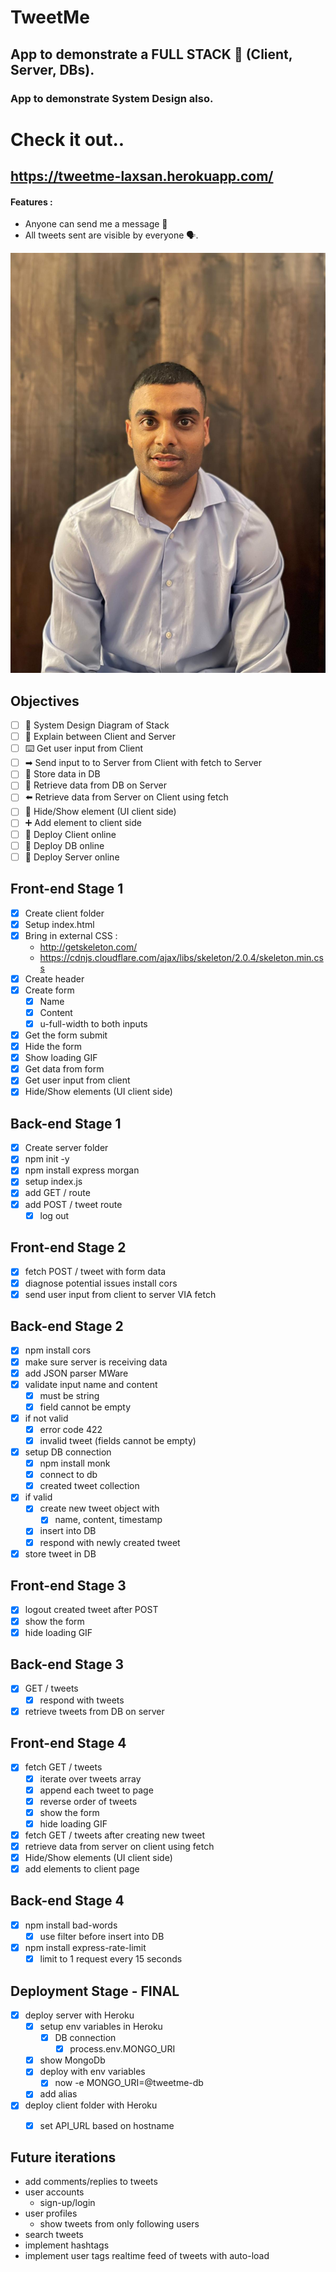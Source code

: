 # TweetMe
## App to demonstrate a FULL STACK 🥞 (Client, Server, DBs).
### App to demonstrate System Design also.
# Check it out..
## https://tweetme-laxsan.herokuapp.com/
#### Features :
* Anyone can send me a message 📩
* All tweets sent are visible by everyone 🗣.

![My picture](mypic.jpeg)


## Objectives

* [ ] 📝 System Design Diagram of Stack
* [ ] 🔎 Explain between Client and Server
* [ ] ⌨️ Get user input from Client
* [ ] ➡ Send input to to Server from Client with fetch to Server
* [ ] 📀 Store data in DB
* [ ] 🔎 Retrieve data from DB on Server 
* [ ] ⬅️ Retrieve data from Server on Client using fetch
* [ ] 🙈 Hide/Show element (UI client side)
* [ ] ➕ Add element to client side
* [ ] 🚀 Deploy Client online
* [ ] 🚀 Deploy DB online
* [ ] 🚀 Deploy Server online

## Front-end Stage 1

* [x] Create client folder
* [x] Setup index.html
* [x] Bring in external CSS :
  * http://getskeleton.com/
  * https://cdnjs.cloudflare.com/ajax/libs/skeleton/2.0.4/skeleton.min.css
* [x] Create header
* [x] Create form
  * [x] Name
  * [x] Content
  * [x] u-full-width to both inputs
* [x] Get the form submit
* [x] Hide the form
* [x] Show loading GIF
* [x] Get data from form
* [x] Get user input from client
* [x] Hide/Show elements (UI client side)

## Back-end Stage 1

* [x] Create server folder
* [x] npm init -y
* [x] npm install express morgan
* [x] setup index.js
* [x] add GET / route
* [x] add POST / tweet route
  * [x] log out

## Front-end Stage 2

* [x] fetch POST / tweet with form data
* [x] diagnose potential issues install cors
* [x] send user input from client to server VIA fetch

## Back-end Stage 2

* [x] npm install cors
* [x] make sure server is receiving data
* [x] add JSON parser MWare
* [x] validate input name and content
  * [x] must be string
  * [x] field cannot be empty
* [x] if not valid
  * [x] error code 422
  * [x] invalid tweet (fields cannot be empty)
* [x] setup DB connection
  * [x] npm install monk
  * [x] connect to db
  * [x] created tweet collection
* [x] if valid
  * [x] create new tweet object with
    * [x] name, content, timestamp
  * [x] insert into DB
  * [x] respond with newly created tweet
* [x] store tweet in DB

## Front-end Stage 3

* [x] logout created tweet after POST
* [x] show the form
* [x] hide loading GIF

## Back-end Stage 3

* [x] GET / tweets
  * [x] respond with tweets
* [x] retrieve tweets from DB on server

## Front-end Stage 4

* [x] fetch GET / tweets
  * [x] iterate over tweets array
  * [x] append each tweet to page
  * [x] reverse order of tweets
  * [x] show the form
  * [x] hide loading GIF
* [x] fetch GET / tweets after creating new tweet
* [x] retrieve data from server on client using fetch
* [x] Hide/Show elements (UI client side)
* [x] add elements to client page

## Back-end Stage 4

* [x] npm install bad-words
  * [x] use filter before insert into DB
* [x] npm install express-rate-limit
  * [x] limit to 1 request every 15 seconds

## Deployment Stage - FINAL

* [x] deploy server with Heroku
  * [x] setup env variables in Heroku
    * [x] DB connection
      * [x] process.env.MONGO_URI 
  * [x] show MongoDb
  * [x] deploy with env variables
    * [x] now -e MONGO_URI=@tweetme-db
  * [x] add alias  
* [x] deploy client folder with Heroku
  * [x] set API_URL based on hostname


## Future iterations

* add comments/replies to tweets
* user accounts
  * sign-up/login
* user profiles
  * show tweets from only following users
* search tweets
* implement hashtags
* implement user tags
realtime feed of tweets with auto-load
